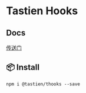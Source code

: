 # Tastien Hooks

## Docs

[传送门](https://tastien.github.io/)

## 📦 Install

```
npm i @tastien/thooks --save
```
